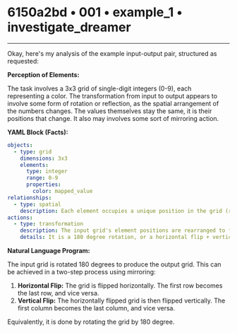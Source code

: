 # 6150a2bd • 001 • example_1 • investigate_dreamer

---
Okay, here's my analysis of the example input-output pair, structured as requested:

**Perception of Elements:**

The task involves a 3x3 grid of single-digit integers (0-9), each representing a color. The transformation from input to output appears to involve some form of rotation or reflection, as the spatial arrangement of the numbers changes. The values themselves stay the same, it is their positions that change. It also may involves some sort of mirroring action.

**YAML Block (Facts):**



```yaml
objects:
  - type: grid
    dimensions: 3x3
    elements:
      type: integer
      range: 0-9
      properties:
        color: mapped_value
relationships:
  - type: spatial
    description: Each element occupies a unique position in the grid (row, column).
actions:
  - type: transformation
    description: The input grid's element positions are rearranged to form the output grid.
    details: It is a 180 degree rotation, or a horizontal flip + vertical flip.
```



**Natural Language Program:**

The input grid is rotated 180 degrees to produce the output grid. This can be achieved in a two-step process using mirroring:

1.  **Horizontal Flip:** The grid is flipped horizontally. The first row becomes the last row, and vice versa.
2.  **Vertical Flip:** The horizontally flipped grid is then flipped vertically. The first column becomes the last column, and vice versa.

Equivalently, it is done by rotating the grid by 180 degree.

